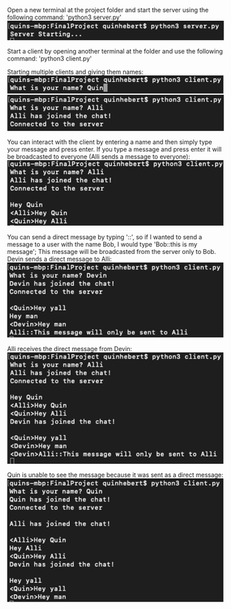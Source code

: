 Open a new terminal at the project folder and start the server using the following command:
'python3 server.py'
![Starting Server](https://github.com/quinhebert/TCP-chat-server/blob/master/images/start%20server.png?raw=true)

Start a client by opening another terminal at the folder and use the following command:
'python3 client.py'

Starting multiple clients and giving them names:
![Starting Client 1 (Quin)](https://github.com/quinhebert/TCP-chat-server/blob/master/images/start%20client1.png?raw=true)
![Starting Client 2 (Devin)](https://github.com/quinhebert/TCP-chat-server/blob/master/images/start%20client2.png?raw=true)

You can interact with the client by entering a name and then simply type your message and press enter.
If you type a message and press enter it will be broadcasted to everyone (Alli sends a message to everyone):
![Alli sends a message](https://github.com/quinhebert/TCP-chat-server/blob/master/images/Alli%20Sends.png?raw=true)

You can send a direct message by typing '<username>::<message>', so if I wanted to send a message to a user with the name Bob,
I would type 'Bob::this is my message'; This message will be broadcasted from the server only to Bob.
Devin sends a direct message to Alli:
![Devin sends a direct message](https://github.com/quinhebert/TCP-chat-server/blob/master/images/devin%20sends%20direct.png?raw=true)

Alli receives the direct message from Devin:
![Alli receives a direct message](https://github.com/quinhebert/TCP-chat-server/blob/master/images/alli%20receives%20direct.png?raw=true)

Quin is unable to see the message because it was sent as a direct message:
![Quin can't see the direct message](https://github.com/quinhebert/TCP-chat-server/blob/master/images/quin%20cant%20see%20direct.png?raw=true)
